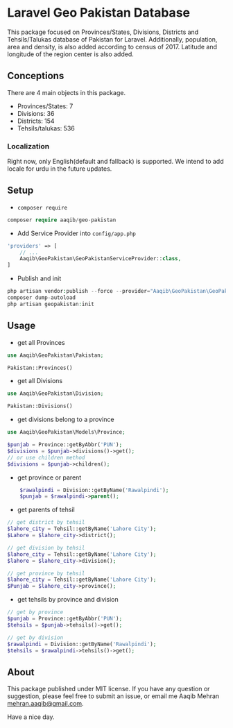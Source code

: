 # Laravel Geo Pakistan Database

This package focused on Provinces/States, Divisions, Districts and Tehsils/Talukas database of Pakistan for Laravel.
Additionally, population, area and density, is also added according to census of 2017. Latitude and longitude of the region center is also added. 

## Conceptions

There are 4 main objects in this package.

- Provinces/States: 7
- Divisions: 36
- Districts: 154
- Tehsils/talukas: 536

### Localization

Right now, only English(default and fallback) is supported. We intend to add locale for urdu in the future updates.

## Setup

- `composer require`

```php
composer require aaqib/geo-pakistan
```

- Add Service Provider into `config/app.php`

```php
'providers' => [
    // ...
    Aaqib\GeoPakistan\GeoPakistanServiceProvider::class,
]
```

- Publish and init

```php
php artisan vendor:publish --force --provider="Aaqib\GeoPakistan\GeoPakistanServiceProvider"
composer dump-autoload
php artisan geopakistan:init
```

## Usage

- get all Provinces

```php
use Aaqib\GeoPakistan\Pakistan;

Pakistan::Provinces()

```

- get all Divisions

```php
use Aaqib\GeoPakistan\Division;

Pakistan::Divisions()
```

- get divisions belong to a province

```php
use Aaqib\GeoPakistan\Models\Province;

$punjab = Province::getByAbbr('PUN');
$divisions = $punjab->divisions()->get();
// or use children method
$divisions = $punjab->children();
```

- get province or parent
```php
    $rawalpindi = Division::getByName('Rawalpindi');
    $punjab = $rawalpindi->parent();
```

- get parents of tehsil

```php
// get district by tehsil
$lahore_city = Tehsil::getByName('Lahore City');
$Lahore = $lahore_city->district();

// get division by tehsil
$lahore_city = Tehsil::getByName('Lahore City');
$lahore = $lahore_city->division();

// get province by tehsil
$lahore_city = Tehsil::getByName('Lahore City');
$Punjab = $lahore_city->province();
```

- get tehsils by province and division

```php
// get by province
$punjab = Province::getByAbbr('PUN');
$tehsils = $punjab->tehsils()->get();

// get by division
$rawalpindi = Division::getByName('Rawalpindi');
$tehsils = $rawalpindi->tehsils()->get();
```

## About

This package published under MIT license. If you have any question or suggestion, please feel free to submit an issue, or email me Aaqib Mehran <mehran.aaqib@gmail.com>.

Have a nice day.
